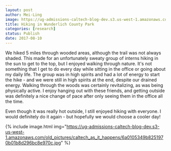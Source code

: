 ```yaml
---
layout: post
author: Mei-Ling
image: https://ug-admissions-caltech-blog-dev.s3.us-west-1.amazonaws.com/old_pictures/6a01bb09a3c88f970d01b8d296bc87970c-pi.jpg
title: Hiking in Wunderlich County Park
categories: [research]
status: Publish
date: 2017-08-10
---
```



We hiked 5 miles through wooded areas, although the trail was not always shaded. This made for an unfortunately sweaty group of interns hiking in the sun to get to the top, but I enjoyed walking through nature. It's not something that I get to do every day while sitting in the office or going about my daily life. The group was in high spirits and had a lot of energy to start the hike - and we were still in high spirits at the end, despite our drained energy. Walking through the woods was certainly revitalizing, as was being physically active. I enjoy hanging out with these friends, and getting outside was definitely a nice change of pace after only seeing them in the office all the time.

Even though it was really hot outside, I still enjoyed hiking with everyone. I would definitely do it again - but hopefully we would choose a cooler day!

{% include image.html img="https://ug-admissions-caltech-blog-dev.s3-us-west-1.amazonaws.com/old_pictures/caltech_as_it_happens/6a0105349b8251970b01b8d296bc8e970c.jpg" %}
